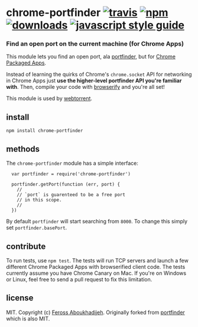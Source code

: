 # chrome-portfinder [![travis][travis-image]][travis-url] [![npm][npm-image]][npm-url] [![downloads][downloads-image]][downloads-url] [![javascript style guide][standard-image]][standard-url]

[travis-image]: https://img.shields.io/travis/feross/chrome-portfinder/master.svg
[travis-url]: https://travis-ci.org/feross/chrome-portfinder
[npm-image]: https://img.shields.io/npm/v/chrome-portfinder.svg
[npm-url]: https://npmjs.org/package/chrome-portfinder
[downloads-image]: https://img.shields.io/npm/dm/chrome-portfinder.svg
[downloads-url]: https://npmjs.org/package/chrome-portfinder
[standard-image]: https://img.shields.io/badge/code_style-standard-brightgreen.svg
[standard-url]: https://standardjs.com

### Find an open port on the current machine (for Chrome Apps)

This module lets you find an open port, ala [portfinder](https://github.com/indexzero/node-portfinder), but for [Chrome Packaged Apps](http://developer.chrome.com/apps/about_apps.html).

Instead of learning the quirks of Chrome's `chrome.socket` API for networking in Chrome Apps just **use the higher-level portfinder API you're familiar with**. Then, compile your code with [browserify](https://github.com/substack/node-browserify) and you're all set!

This module is used by [webtorrent](https://github.com/feross/webtorrent).

## install

```
npm install chrome-portfinder
```

## methods

The `chrome-portfinder` module has a simple interface:

```
  var portfinder = require('chrome-portfinder')

  portfinder.getPort(function (err, port) {
    //
    // `port` is guarenteed to be a free port
    // in this scope.
    //
  })
```

By default `portfinder` will start searching from `8000`. To change this simply set `portfinder.basePort`.

## contribute

To run tests, use `npm test`. The tests will run TCP servers and launch a few different Chrome Packaged Apps with browserified client code. The tests currently assume you have Chrome Canary on Mac. If you're on Windows or Linux, feel free to send a pull request to fix this limitation.

## license

MIT. Copyright (c) [Feross Aboukhadijeh](http://feross.org). Originally forked from [portfinder](https://github.com/indexzero/node-portfinder) which is also MIT.
